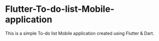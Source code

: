 # Flutter-To-do-list-Mobile-application
 This is a simple To-do list Mobile application created using Flutter & Dart.
